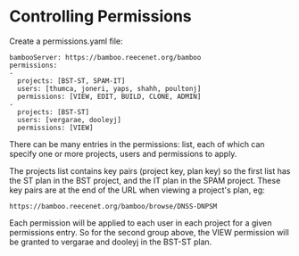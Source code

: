 # Controlling Permissions

Create a permissions.yaml file:

    bambooServer: https://bamboo.reecenet.org/bamboo
    permissions:
    -
      projects: [BST-ST, SPAM-IT]
      users: [thumca, joneri, yaps, shahh, poultonj]
      permissions: [VIEW, EDIT, BUILD, CLONE, ADMIN]
    -
      projects: [BST-ST]
      users: [vergarae, dooleyj]
      permissions: [VIEW]

There can be many entries in the permissions: list, each of which
can specify one or more projects, users and permissions to apply.

The projects list contains key pairs (project key, plan key) so the
first list has the ST plan in the BST project, and the IT plan in
the SPAM project. These key pairs are at the end of the URL when
viewing a project's plan, eg:

    https://bamboo.reecenet.org/bamboo/browse/DNSS-DNPSM

Each permission will be applied to each user in each project for a
given permissions entry. So for the second group above, the VIEW
permission will be granted to vergarae and dooleyj in the
BST-ST plan.
